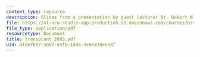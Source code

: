 ```yaml
---
content_type: resource
description: Slides from a presentation by guest lecturer Dr. Robert B. Colvin.
file: https://ol-ocw-studio-app-production.s3.amazonaws.com/courses/hst-035-principle-and-practice-of-human-pathology-spring-2003/afdef6075b0745fb14d63e0e478eea3f_transplant_2003.pdf
file_type: application/pdf
resourcetype: Document
title: transplant_2003.pdf
uid: afdef607-5b07-45fb-14d6-3e0e478eea3f
---
```

